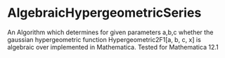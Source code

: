 # AlgebraicHypergeometricSeries
An Algorithm which determines for given parameters a,b,c whether the gaussian hypergeometric function Hypergeometric2F1[a, b, c, x] is algebraic over implemented in Mathematica.
Tested for Mathematica 12.1
